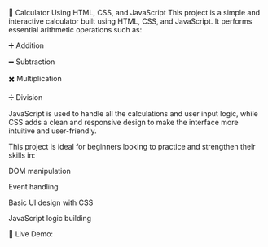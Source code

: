 🧮 Calculator Using HTML, CSS, and JavaScript
This project is a simple and interactive calculator built using HTML, CSS, and JavaScript. It performs essential arithmetic operations such as:

➕ Addition

➖ Subtraction

✖️ Multiplication

➗ Division

JavaScript is used to handle all the calculations and user input logic, while CSS adds a clean and responsive design to make the interface more intuitive and user-friendly.

This project is ideal for beginners looking to practice and strengthen their skills in:

DOM manipulation

Event handling

Basic UI design with CSS

JavaScript logic building

🔗 Live Demo: 

